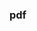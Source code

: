 ### pdf

[](https://www.physicsandmathstutor.com/pdf-pages/?pdf=https%3A%2F%2Fpmt.physicsandmathstutor.com%2Fdownload%2FPhysics%2FA-level%2FNotes%2FAQA%2F02-Particles-and-Radiation%2FDetailed%2520Notes%2520-%2520Section%252002%2520Particles%2520and%2520Radiation%2520-%2520AQA%2520Physics%2520A-Level.pdf ':include :type=iframe width=100%')
